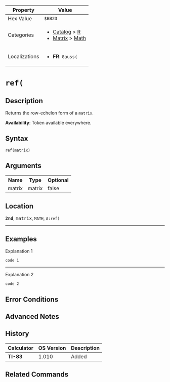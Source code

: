| Property      | Value |
|---------------|-------|
| Hex Value     | `$BB2D`|
| Categories    | <ul><li>[Catalog](<../categories/Catalog.md>) > [R](<../categories/Catalog.md#R>)</li><li>[Matrix](<../categories/Matrix.md>) > [Math](<../categories/Matrix.md#Math>)</li></ul> |
| Localizations | <ul><li><b>FR</b>: `Gauss(`</li></ul> |

# `ref(`

## Description
Returns the row-echelon form of a `matrix`.


<b>Availability</b>: Token available everywhere.

## Syntax
`ref(matrix)`

## Arguments
<table>
<tr><th>Name</th><th>Type</th><th>Optional</th></tr>

<tr><td>matrix</td><td>matrix</td><td>false</td></tr>

</table>

## Location
<tt><kbd><b>2nd</b></kbd></tt>, <kbd>matrix</kbd>, `MATH`, `A:ref(`
<hr>

## Examples

Explanation 1
```ti-basic
code 1
```
---
Explanation 2
```ti-basic
code 2
```

## Error Conditions


## Advanced Notes


## History
| Calculator | OS Version | Description |
|------------|------------|-------------|
| <b>TI-83</b> | 1.010 | Added

## Related Commands

    
